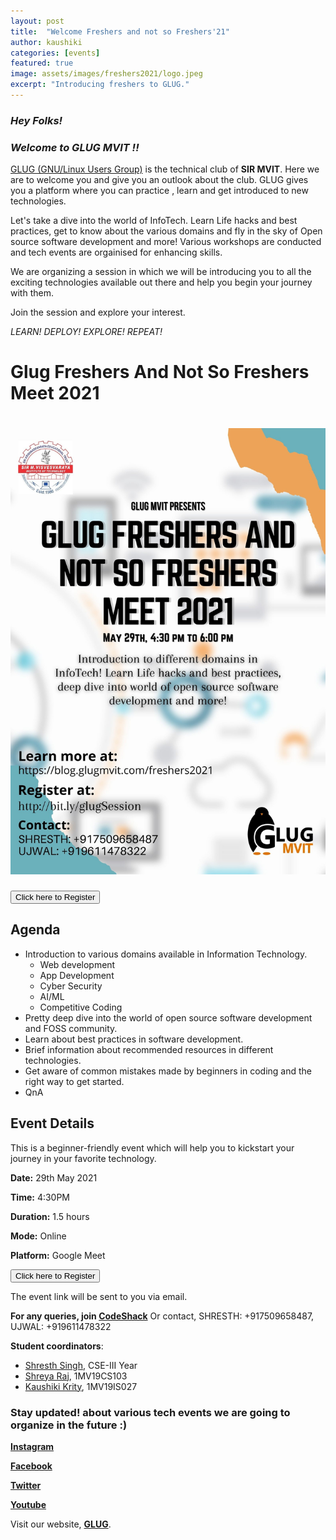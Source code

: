 ```yaml
---
layout: post
title:  "Welcome Freshers and not so Freshers'21"
author: kaushiki
categories: [events]
featured: true
image: assets/images/freshers2021/logo.jpeg
excerpt: "Introducing freshers to GLUG."
---
```


### _**Hey Folks!**_

### _Welcome to GLUG MVIT !!_

[GLUG (GNU/Linux Users Group)](https://blog.glugmvit.com/about) is the technical club of **SIR MVIT**. Here we are to welcome you and give you an outlook about the club. GLUG gives you a platform where you can practice , learn and get introduced to new technologies. 

Let's take a dive into the world of InfoTech. Learn Life hacks and best practices, get to know about the various domains and fly in the sky of Open source software development  and more! Various workshops are conducted and tech events are orgainised for enhancing skills. 

We are organizing a session in which we will be introducing you to all the exciting technologies available out there and help you begin your journey with them.

Join the session and explore your interest.

*LEARN! DEPLOY! EXPLORE! REPEAT!*


# Glug Freshers And Not So Freshers Meet 2021


# ![](/assets/images/freshers2021/poster.jpg)


<button type="button" class="btn btn-success" onclick="window.location.href = 'http://bit.ly/glugSession';" style="cursor:pointer;">Click here to Register</button>

## Agenda

- Introduction to various domains available in Information Technology. 
    - Web development 
    - App Development 
    - Cyber Security
    - AI/ML
    - Competitive Coding
- Pretty deep dive into the world of open source software development and FOSS community. 
- Learn about best practices in software development. 
- Brief information about recommended resources in different technologies.
- Get aware of common mistakes made by beginners in coding and the right way to get started.
- QnA

## Event Details
This is a beginner-friendly event which will help you to kickstart your journey in your favorite technology.

**Date:** 29th May 2021

**Time:** 4:30PM

**Duration:** 1.5 hours

**Mode:** Online

**Platform:** Google Meet

<button type="button" class="btn btn-success" onclick="window.location.href = 'http://bit.ly/glugSession';" style="cursor:pointer;">Click here to Register</button>

The event link will be sent to you via email.

**For any queries, join [CodeShack](https://t.me/codeshack)** 
Or contact, SHRESTH: +917509658487, UJWAL: +919611478322

**Student coordinators**:
- [Shresth Singh](https://www.linkedin.com/in/shresth-singh/), CSE-III Year
- [Shreya Raj](https://www.linkedin.com/in/shreya-raj-ab0743199/), 1MV19CS103
- [Kaushiki Krity](https://www.linkedin.com/in/kaushiki-krity-9172b71a5/), 1MV19IS027

### Stay updated! about various tech events we are going to organize in the future :)
  **[Instagram](https://www.instagram.com/glugmvit)**

  **[Facebook](https://www.facebook.com/glugmvit/)** 

  **[Twitter](https://twitter.com/glugmvit)** 

  **[Youtube](https://www.youtube.com/channel/UCrw2YB0yLD9s7mUofdw_7uA)** 

Visit our website, **[GLUG](https://blog.glugmvit.com/about)**.
